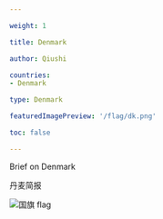```yaml
---

weight: 1

title: Denmark

author: Qiushi 

countries: 
- Denmark

type: Denmark

featuredImagePreview: '/flag/dk.png'

toc: false 

---
```


Brief on Denmark

丹麦简报 

<!--more-->

![国旗 flag](/flag/dk.png)